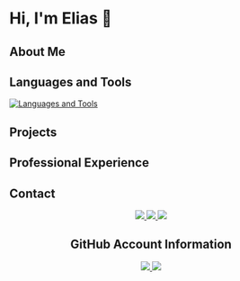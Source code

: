 # Hi, I'm Elias 👋
 
## About Me

## Languages and Tools
<a href="https://skillicons.dev">
    <img src="https://skillicons.dev/icons?i=c,js,html,css,php,vscode,git,github,bash,replit,mysql,cs,md,py" alt="Languages and Tools">
</a>

## Projects
<!-- Projetos na qual participei-->

## Professional Experience
<!-- Experiencia Vicunha-->

## Contact 

<div align="center">
<!--Instagram-->
<a href="https://www.instagram.com/" target="_blank">
  <img src="https://img.shields.io/badge/-Instagram-%23E4405F?style=for-the-badge&logo=instagram&logoColor=white" target="_blank">
</a>
<!--Telegram-->
<a href="https://t.me/Eliasdnt" target="_blank">
  <img src="https://img.shields.io/badge/-Telegram-%232CA5E0?style=for-the-badge&logo=telegram&logoColor=white" target="_blank">
</a>
<!-- Gmail -->
<a href="mailto:antonio.elias71@aluno.ifce.edu.br" target="_blank">
  <img src="https://img.shields.io/badge/-Gmail-%23FF0000?style=for-the-badge&logo=gmail&logoColor=white">
</a>

## GitHub Account Information
<div align="center">
<!--Github Stats-->
  <a href="https://github.com/anuraghazra/github-readme-stats">
    <img height="" src="https://github-readme-stats.vercel.app/api?username=Eliasdnt&theme=transparent&hide=prs&show_icons=true&rank_icon=github&show=" />
  </a>
  <!--Languages-->
  <a href="https://github.com/anuraghazra/convoychat">
    <img height="" src="https://github-readme-stats.vercel.app/api/top-langs/?username=Eliasdnt&layout=compact&theme=transparent">
  </a>
</div>
